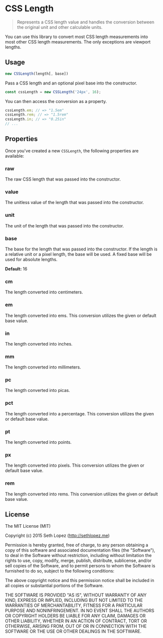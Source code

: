 # CSS Length

> Represents a CSS length value and handles the conversion between the original
> unit and other calculable units.

You can use this library to convert most CSS length measurements into most other
CSS length measurements. The only exceptions are viewport lengths.

## Usage

```js
new CSSLength(length[, base])
```

Pass a CSS length and an optional pixel base into the constructor.

```js
const cssLength = new CSSLength('24px', 16);
```

You can then access the conversion as a property.

```js
cssLength.em; // => "1.5em"
cssLength.rem; // => "1.5rem"
cssLength.in; // => "0.25in"
// ...
```

## Properties

Once you've created a new `CSSLength`, the following properties are available:

### raw

The raw CSS length that was passed into the constructor.

### value

The unitless value of the length that was passed into the constructor.

### unit

The unit of the length that was passed into the constructor.

### base

The base for the length that was passed into the constructor. If the length is a
relative unit or a pixel length, the base will be used. A fixed base will be
used for absolute lengths.

**Default:** 16

### cm

The length converted into centimeters.

### em

The length converted into ems. This conversion utilizes the given or default
base value.

### in

The length converted into inches.

### mm

The length converted into millimeters.

### pc

The length converted into picas.

### pct

The length converted into a percentage. This conversion utilizes the given or
default base value.

### pt

The length converted into points.

### px

The length converted into pixels. This conversion utilizes the given or default
base value.

### rem

The length converted into rems. This conversion utilizes the given or default
base value.

## License

The MIT License (MIT)

Copyright (c) 2015 Seth Lopez (http://sethlopez.me)

Permission is hereby granted, free of charge, to any person obtaining a copy
of this software and associated documentation files (the "Software"), to deal
in the Software without restriction, including without limitation the rights
to use, copy, modify, merge, publish, distribute, sublicense, and/or sell
copies of the Software, and to permit persons to whom the Software is
furnished to do so, subject to the following conditions:

The above copyright notice and this permission notice shall be included in
all copies or substantial portions of the Software.

THE SOFTWARE IS PROVIDED "AS IS", WITHOUT WARRANTY OF ANY KIND, EXPRESS OR
IMPLIED, INCLUDING BUT NOT LIMITED TO THE WARRANTIES OF MERCHANTABILITY,
FITNESS FOR A PARTICULAR PURPOSE AND NONINFRINGEMENT. IN NO EVENT SHALL THE
AUTHORS OR COPYRIGHT HOLDERS BE LIABLE FOR ANY CLAIM, DAMAGES OR OTHER
LIABILITY, WHETHER IN AN ACTION OF CONTRACT, TORT OR OTHERWISE, ARISING FROM,
OUT OF OR IN CONNECTION WITH THE SOFTWARE OR THE USE OR OTHER DEALINGS IN
THE SOFTWARE.
